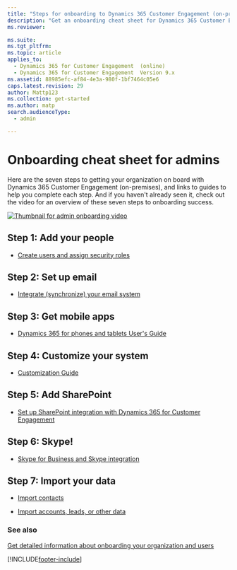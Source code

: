 ```yaml
---
title: "Steps for onboarding to Dynamics 365 Customer Engagement (on-premises)"
description: "Get an onboarding cheat sheet for Dynamics 365 Customer Engagement (on-premises), including tips for adding people, downloading apps, importing data, and more."
ms.reviewer: 

ms.suite: 
ms.tgt_pltfrm: 
ms.topic: article
applies_to: 
  - Dynamics 365 for Customer Engagement  (online)
  - Dynamics 365 for Customer Engagement  Version 9.x
ms.assetid: 88985efc-af84-4e3a-980f-1bf7464c05e6
caps.latest.revision: 29
author: Mattp123
ms.collection: get-started
ms.author: matp
search.audienceType: 
  - admin

---
```

# Onboarding cheat sheet for admins

Here are the seven steps to getting your organization on board with Dynamics 365 Customer Engagement (on-premises), and links to guides to help you complete each step. And if you haven't already seen it, check out the video for an overview of these seven steps to onboarding success.  
  
<a name="heroArea"></a> [![Thumbnail for admin onboarding video](../admin/media/thumbnail-admin-onboarding-video.png "Thumbnail for admin onboarding video.")](https://go.microsoft.com/fwlink/?linkid=835697)  
  
## Step 1: Add your people 
  
-   [Create users and assign security roles](create-users-assign-online-security-roles.md)
  
## Step 2: Set up email  
  
-   [Integrate (synchronize) your email system](integrate-synchronize-your-email-system.md)
  
## Step 3: Get mobile apps 
  
-   [Dynamics 365 for phones and tablets User's Guide](../basics/dynamics-365-phones-tablets-users-guide-onprem.md)  
  
## Step 4: Customize your system  
  
-   [Customization Guide](../customize/getting-started-customization.md)  
  
## Step 5: Add SharePoint  
  
-   [Set up SharePoint integration with Dynamics 365 for Customer Engagement](set-up-sharepoint-integration.md)  
  
## Step 6: Skype!  
  
-   [Skype for Business and Skype integration](skype-business-integration.md)  
  
## Step 7: Import your data  
  
-   [Import contacts](../basics/import-contacts.md)  
  
-   [Import accounts, leads, or other data](../basics/import-accounts-leads-other-data.md)  
  
### See also 
 [Get detailed information about onboarding your organization and users](/power-platform/admin/try-powerapps-dynamics-365)


[!INCLUDE[footer-include](../../../includes/footer-banner.md)]
